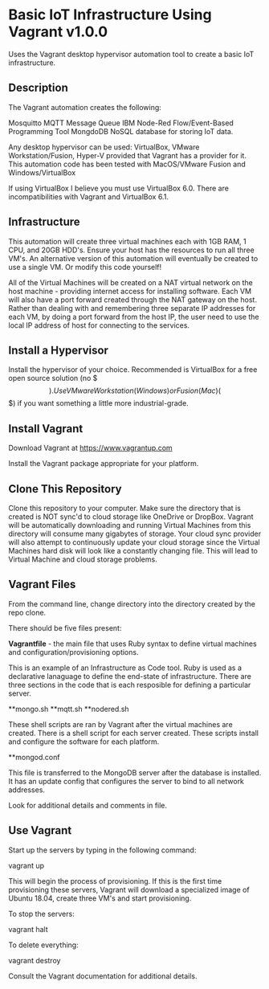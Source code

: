 # Basic IoT Infrastructure Using Vagrant v1.0.0

Uses the Vagrant desktop hypervisor automation tool to create a basic IoT infrastructure.

## Description

The Vagrant automation creates the following:

Mosquitto MQTT Message Queue
IBM Node-Red Flow/Event-Based Programming Tool
MongdoDB NoSQL database for storing IoT data.

Any desktop hypervisor can be used: VirtualBox, VMware Workstation/Fusion, Hyper-V provided that Vagrant has a provider for it.  This automation code has been tested with MacOS/VMware Fusion and Windows/VirtualBox

If using VirtualBox I believe you must use VirtualBox 6.0.  There are incompatibilities with Vagrant and VirtualBox 6.1.

## Infrastructure

This automation will create three virtual machines each with 1GB RAM, 1 CPU, and 20GB HDD's.  Ensure your host has the resources to run all three VM's.  An alternative version of this automation will eventually be created to use a single VM.  Or modify this code yourself!

All of the Virtual Machines will be created on a NAT virtual network on the host machine - providing internet access for installing software.  Each VM will also have a port forward created through the NAT gateway on the host.  Rather than dealing with and remembering three separate IP addresses for each VM, by doing a port forward from the host IP, the user need to use the local IP address of host for connecting to the services. 

## Install a Hypervisor

Install the hypervisor of your choice.   Recommended is VirtualBox for a free open source solution (no $$$).  Use VMware Workstation (Windows) or Fusion (Mac) ($$$) if you want something a little more industrial-grade.

## Install Vagrant

Download Vagrant at https://www.vagrantup.com

Install the Vagrant package appropriate for your platform.

## Clone This Repository

Clone this repository to your computer.  Make sure the directory that is created is NOT sync'd to cloud storage like OneDrive or DropBox.   Vagrant will be automatically downloading and running Virtual Machines from this directory will consume many gigabytes of storage.  Your cloud sync provider will also attempt to continuously update your cloud storage since the Virtual Machines hard disk will look like a constantly changing file.  This will lead to Virtual Machine and cloud storage problems.

## Vagrant Files

From the command line, change directory into the directory created by the repo clone.

There should be five files present:

**Vagrantfile** - the main file that uses Ruby syntax to define virtual machines and configuration/provisioning options.

This is an example of an Infrastructure as Code tool.  Ruby is used as a declarative lanaguage to define the end-state of infrastructure.  There are three sections in the code that is each resposible for defining a particular server.

**mongo.sh
**mqtt.sh
**nodered.sh

These shell scripts are ran by Vagrant after the virtual machines are created.  There is a shell script for each server created.  These scripts install and configure the software for each platform.

**mongod.conf

This file is transferred to the MongoDB server after the database is installed.  It has an update config that configures the server to bind to all network addresses.

Look for additional details and comments in file.

## Use Vagrant

Start up the servers by typing in the following command:

vagrant up

This will begin the process of provisioning.   If this is the first time provisioning these servers, Vagrant will download a specialized image of Ubuntu 18.04, create three VM's and start provisioning.

To stop the servers:

vagrant halt

To delete everything:

vagrant destroy

Consult the Vagrant documentation for additional details.
